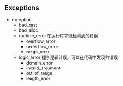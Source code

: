 
## Exceptions


- exception
    - bad_cast
    - bad_alloc
    - runtime_error  在运行时才能检测到的错误
        - overflow_error
        - underflow_error
        - range_error
    - logic_error  程序逻辑错误，可以在代码中发现的错误
        - domain_error
        - invalid_argument
        - out_of_range
        - length_error